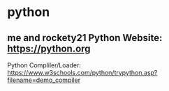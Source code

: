 # python
me and rockety21
Python Website: https://python.org
----------------------------------
Python Compliler/Loader: https://www.w3schools.com/python/trypython.asp?filename=demo_compiler

